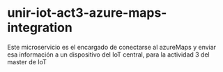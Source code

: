 # unir-iot-act3-azure-maps-integration
Este microservicio es el encargado de conectarse al azureMaps y enviar esa información a un dispositivo del IoT central, para la actividad 3 del master de IoT
